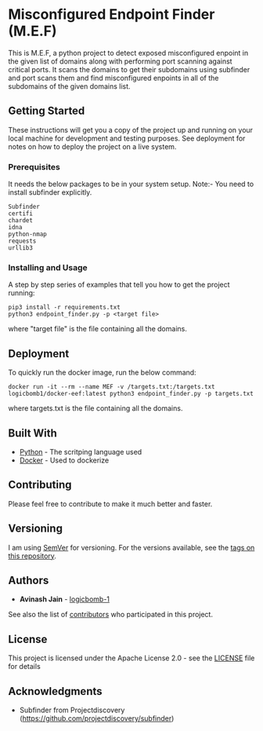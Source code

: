# Misconfigured Endpoint Finder (M.E.F)

This is M.E.F, a python project to detect exposed misconfigured enpoint in the given list of domains along with performing port scanning against critical ports. It scans the domains to get their subdomains using subfinder and port scans them and find misconfigured enpoints in all of the subdomains of the given domains list.

## Getting Started

These instructions will get you a copy of the project up and running on your local machine for development and testing purposes. See deployment for notes on how to deploy the project on a live system.

### Prerequisites

It needs the below packages to be in your system setup. Note:- You need to install subfinder explicitly. 

```
Subfinder
certifi
chardet
idna
python-nmap
requests
urllib3
```

### Installing and Usage

A step by step series of examples that tell you how to get the project running:

```
pip3 install -r requirements.txt
python3 endpoint_finder.py -p <target file>
```

where "target file" is the file containing all the domains.

## Deployment

To quickly run the docker image, run the below command: 
```
docker run -it --rm --name MEF -v /targets.txt:/targets.txt logicbomb1/docker-eef:latest python3 endpoint_finder.py -p targets.txt
```

where targets.txt is the file containing all the domains.


## Built With

* [Python](https://www.python.org/) - The scritping language used
* [Docker](https://www.docker.com/) - Used to dockerize

## Contributing

Please feel free to contribute to make it much better and faster.

## Versioning

I am  using [SemVer](http://semver.org/) for versioning. For the versions available, see the [tags on this repository](https://github.com/your/project/tags). 

## Authors

* **Avinash Jain** - [logicbomb-1](https://twitter.com/logicbomb_1)

See also the list of [contributors](https://github.com/logicbomb-1/M.E.F/contributors) who participated in this project.

## License

This project is licensed under the Apache License 2.0 - see the [LICENSE](LICENSE) file for details

## Acknowledgments

* Subfinder from Projectdiscovery (https://github.com/projectdiscovery/subfinder)
